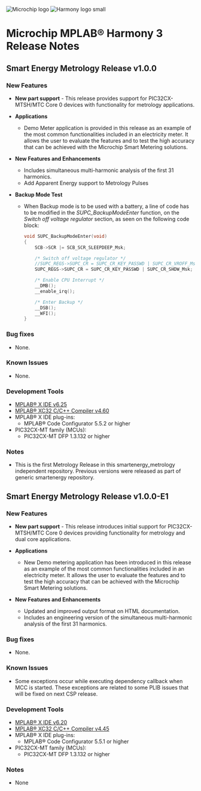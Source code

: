 ﻿![Microchip logo](https://raw.githubusercontent.com/wiki/Microchip-MPLAB-Harmony/Microchip-MPLAB-Harmony.github.io/images/microchip_logo.png)
![Harmony logo small](https://raw.githubusercontent.com/wiki/Microchip-MPLAB-Harmony/Microchip-MPLAB-Harmony.github.io/images/microchip_mplab_harmony_logo_small.png)

# Microchip MPLAB® Harmony 3 Release Notes

## Smart Energy Metrology Release v1.0.0

### New Features

- **New part support** - This release provides support for PIC32CX-MTSH/MTC Core 0 devices with functionality for metrology applications.

- **Applications**

  - Demo Meter application is provided in this release as an example of the most common functionalities included in an electricity meter. It allows the user to evaluate the features and to test the high accuracy that can be achieved with the Microchip Smart Metering solutions.

- **New Features and Enhancements**
  - Includes simultaneous multi-harmonic analysis of the first 31 harmonics.
  - Add Apparent Energy support to Metrology Pulses

- **Backup Mode Test**

  - When Backup mode is to be used with a battery, a line of code has to be modified in the *SUPC_BackupModeEnter* function, on the *Switch off voltage regulator* section, as seen on the following code block:
    ```c
    void SUPC_BackupModeEnter(void)
    {
        SCB->SCR |= SCB_SCR_SLEEPDEEP_Msk;
    
        /* Switch off voltage regulator */
        //SUPC_REGS->SUPC_CR = SUPC_CR_KEY_PASSWD | SUPC_CR_VROFF_Msk;
        SUPC_REGS->SUPC_CR = SUPC_CR_KEY_PASSWD | SUPC_CR_SHDW_Msk;
    
        /* Enable CPU Interrupt */
        __DMB();
        __enable_irq();
    
        /* Enter Backup */
        __DSB();
        __WFI();
    }
    ```

### Bug fixes

- None.

### Known Issues

- None.

### Development Tools

- [MPLAB® X IDE v6.25](https://www.microchip.com/mplab/mplab-x-ide)
- [MPLAB® XC32 C/C++ Compiler v4.60](https://www.microchip.com/mplab/compilers)
- MPLAB® X IDE plug-ins:
  - MPLAB® Code Configurator 5.5.2 or higher
- PIC32CX-MT family (MCUs):
  - PIC32CX-MT DFP 1.3.132 or higher

### Notes

- This is the first Metrology Release in this smartenergy_metrology independent repository. Previous versions were released as part of generic smartenergy repository.

## Smart Energy Metrology Release v1.0.0-E1

### New Features

- **New part support** - This release introduces initial support for PIC32CX-MTSH/MTC Core 0 devices providing functionality for metrology and dual core applications.

- **Applications**

  - New Demo metering application has been introduced in this release as an example of the most common functionalities included in an electricity meter. It allows the user to evaluate the features and to test the high accuracy that can be achieved with the Microchip Smart Metering solutions.

- **New Features and Enhancements**
  - Updated and improved output format on HTML documentation.
  - Includes an engineering version of the simultaneous multi-harmonic analysis of the first 31 harmonics.

### Bug fixes

- None.

### Known Issues

- Some exceptions occur while executing dependency callback when MCC is started. These exceptions are related to some PLIB issues that will be fixed on next CSP release.

### Development Tools

- [MPLAB® X IDE v6.20](https://www.microchip.com/mplab/mplab-x-ide)
- [MPLAB® XC32 C/C++ Compiler v4.45](https://www.microchip.com/mplab/compilers)
- MPLAB® X IDE plug-ins:
  - MPLAB® Code Configurator 5.5.1 or higher
- PIC32CX-MT family (MCUs):
  - PIC32CX-MT DFP 1.3.132 or higher

### Notes

- None

